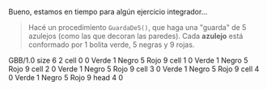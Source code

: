 Bueno, estamos en tiempo para algún ejercicio integrador...

> Hacé un procedimiento `GuardaDe5()`, que haga una "guarda" de 5 azulejos (como las que decoran las paredes). Cada **azulejo** está conformado por 1 bolita verde, 5 negras y 9 rojas.

<gs-board>
  GBB/1.0
  size 6 2
  cell 0 0 Verde 1 Negro 5 Rojo 9
  cell 1 0 Verde 1 Negro 5 Rojo 9
  cell 2 0 Verde 1 Negro 5 Rojo 9
  cell 3 0 Verde 1 Negro 5 Rojo 9
  cell 4 0 Verde 1 Negro 5 Rojo 9
  head 4 0
</gs-board>